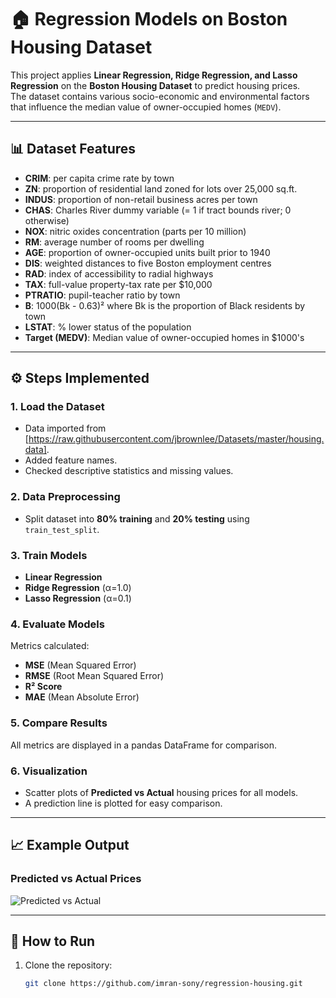 # 🏠 Regression Models on Boston Housing Dataset

This project applies **Linear Regression, Ridge Regression, and Lasso Regression** on the **Boston Housing Dataset** to predict housing prices.  
The dataset contains various socio-economic and environmental factors that influence the median value of owner-occupied homes (`MEDV`).

---

## 📊 Dataset Features
- **CRIM**: per capita crime rate by town  
- **ZN**: proportion of residential land zoned for lots over 25,000 sq.ft.  
- **INDUS**: proportion of non-retail business acres per town  
- **CHAS**: Charles River dummy variable (= 1 if tract bounds river; 0 otherwise)  
- **NOX**: nitric oxides concentration (parts per 10 million)  
- **RM**: average number of rooms per dwelling  
- **AGE**: proportion of owner-occupied units built prior to 1940  
- **DIS**: weighted distances to five Boston employment centres  
- **RAD**: index of accessibility to radial highways  
- **TAX**: full-value property-tax rate per $10,000  
- **PTRATIO**: pupil-teacher ratio by town  
- **B**: 1000(Bk - 0.63)² where Bk is the proportion of Black residents by town  
- **LSTAT**: % lower status of the population  
- **Target (MEDV)**: Median value of owner-occupied homes in $1000's  

---

## ⚙️ Steps Implemented
### 1. Load the Dataset
- Data imported from [https://raw.githubusercontent.com/jbrownlee/Datasets/master/housing.data].  
- Added feature names.  
- Checked descriptive statistics and missing values.  

### 2. Data Preprocessing
- Split dataset into **80% training** and **20% testing** using `train_test_split`.  

### 3. Train Models
- **Linear Regression**  
- **Ridge Regression** (α=1.0)  
- **Lasso Regression** (α=0.1)  

### 4. Evaluate Models
Metrics calculated:
- **MSE** (Mean Squared Error)  
- **RMSE** (Root Mean Squared Error)  
- **R² Score**  
- **MAE** (Mean Absolute Error)  

### 5. Compare Results
All metrics are displayed in a pandas DataFrame for comparison.  

### 6. Visualization
- Scatter plots of **Predicted vs Actual** housing prices for all models.  
- A prediction line is plotted for easy comparison.  

---

## 📈 Example Output

### Predicted vs Actual Prices
![Predicted vs Actual](./images/predicted_vs_actual.png)

---

## 🚀 How to Run
1. Clone the repository:
   ```bash
   git clone https://github.com/imran-sony/regression-housing.git
